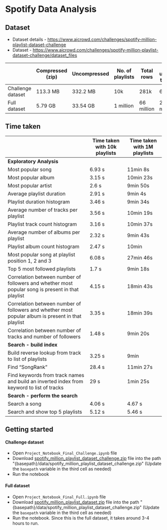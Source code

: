 # Spotify Data Analysis

## Dataset

- Dataset details - https://www.aicrowd.com/challenges/spotify-million-playlist-dataset-challenge
- Dataset - https://www.aicrowd.com/challenges/spotify-million-playlist-dataset-challenge/dataset_files

|                   | Compressed (zip) | Uncompressed | No. of playlists | Total rows | Total unique tracks | Link |
| ----------------- | ---------------- | ------------ | ---------------- | ---------- | ------------------- | ---- |
| Challenge dataset | 113.3 MB         | 332.2 MB     | 10k              | 281k       | 66k                 | [spotify_million_playlist_dataset_challenge.zip](https://www.aicrowd.com/challenges/spotify-million-playlist-dataset-challenge/dataset_files?unique_download_uri=739&challenge_id=277) |
| Full dataset      | 5.79 GB          | 33.54 GB     | 1 million        | 66 million | 23 million          | [spotify_million_playlist_dataset.zip](https://www.aicrowd.com/challenges/spotify-million-playlist-dataset-challenge/dataset_files?unique_download_uri=738&challenge_id=277) |

## Time taken

|                                                                                                    | Time taken with 10k playlists | Time taken with 1M playlists |
| -------------------------------------------------------------------------------------------------- | ----------------------------- | ---------------------------- |
| **Exploratory Analysis**                                                                           |                               |                              |
| Most popular song                                                                                  | 6.93 s                        | 11min 8s                     |
| Most popular album                                                                                 | 3.15 s                        | 10min 23s                    |
| Most popular artist                                                                                | 2.6 s                         | 9min 50s                     |
| Average playlist duration                                                                          | 2.91 s                        | 9min 4s                      |
| Playlist duration histogram                                                                        | 3.46 s                        | 9min 34s                     |
| Average number of tracks per playlist                                                              | 3.56 s                        | 10min 19s                    |
| Playlist track count histogram                                                                     | 3.16 s                        | 10min 37s                    |
| Average number of albums per playlist                                                              | 2.32 s                        | 9min 43s                     |
| Playlist album count histogram                                                                     | 2.47 s                        | 10min                        |
| Most popular song at playlist position 1, 2 and 3                                                  | 6.08 s                        | 27min 46s                    |
| Top 5 most followed playlists                                                                      | 1.7 s                         | 9min 18s                     |
| Correlation between number of followers and whether most popular song is present in that playlist  | 4.15 s                        | 18min 43s                    |
| Correlation between number of followers and whether most popular album is present in that playlist | 3.35 s                        | 18min 39s                    |
| Correlation between number of tracks and number of followers                                       | 1.48 s                        | 9min 20s                     |
| **Search - build index**                                                                           |                               |                              |
| Build reverse lookup from track to list of playlists                                               | 3.25 s                        | 9min                         |
| Find “SongRank”                                                                                    | 28.4 s                        | 11min 27s                    |
| Find keywords from track names and build an inverted index from keyword to list of tracks          | 29 s                          | 1min 25s                     |
| **Search - perform the search**                                                                    |                               |                              |
| Search a song                                                                                      | 4.06 s                        | 4.67 s                       |
| Search and show top 5 playlists                                                                    | 5.12 s                        | 5.46 s                       |

## Getting started

#### Challenge dataset
- Open `Project_Notebook_Final_Challenge.ipynb` file
- Download [spotify_million_playlist_dataset_challenge.zip](https://www.aicrowd.com/challenges/spotify-million-playlist-dataset-challenge/dataset_files?unique_download_uri=739&challenge_id=277) file into the path "{basepath}/data/spotify_million_playlist_dataset_challenge.zip" (Update the `basepath` variable in the third cell as needed)
- Run the notebook

#### Full dataset
- Open `Project_Notebook_Final_Full.ipynb` file
- Download [spotify_million_playlist_dataset.zip](https://www.aicrowd.com/challenges/spotify-million-playlist-dataset-challenge/dataset_files?unique_download_uri=738&challenge_id=277) file into the path "{basepath}/data/spotify_million_playlist_dataset_challenge.zip" (Update the `basepath` variable in the third cell as needed)
- Run the notebook. Since this is the full dataset, it takes around 3-4 hours to run.
